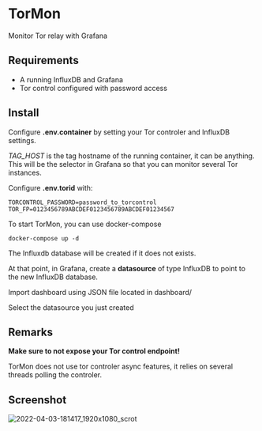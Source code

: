 # TorMon

Monitor Tor relay with Grafana

## Requirements

* A running InfluxDB and Grafana
* Tor control configured with password access

## Install

Configure __.env.container__ by setting your Tor controler and InfluxDB settings.

*TAG_HOST* is the tag hostname of the running container, it can be anything. This will be the selector in Grafana so that you can monitor several Tor instances.

Configure __.env.torid__ with:

    TORCONTROL_PASSWORD=password_to_torcontrol
    TOR_FP=0123456789ABCDEF0123456789ABCDEF01234567

To start TorMon, you can use docker-compose

    docker-compose up -d

The Influxdb database will be created if it does not exists.

At that point, in Grafana, create a __datasource__ of type InfluxDB to point to the new InfluxDB database.

Import dashboard using JSON file located in dashboard/

Select the datasource you just created

## Remarks

__Make sure to not expose your Tor control endpoint!__

TorMon does not use tor controler async features, it relies on several threads polling the controler.

## Screenshot

![2022-04-03-181417_1920x1080_scrot](https://user-images.githubusercontent.com/490053/161437463-cd96d47a-1388-4d8c-88e2-87784475e396.png)
